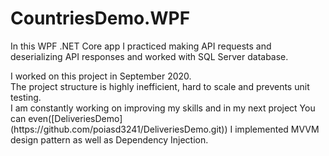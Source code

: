# CountriesDemo.WPF
<p>
  In this WPF .NET Core app I practiced making API requests and deserializing API responses and worked with SQL Server database.
<p/>
<p>
  I worked on this project in September 2020.
  <br>
  The project structure is highly inefficient, hard to scale and prevents unit testing.
  <br>
  I am constantly working on improving my skills and in my next project You can even([DeliveriesDemo](https://github.com/poiasd3241/DeliveriesDemo.git)) I implemented MVVM design pattern as well as Dependency Injection.
<p/>
